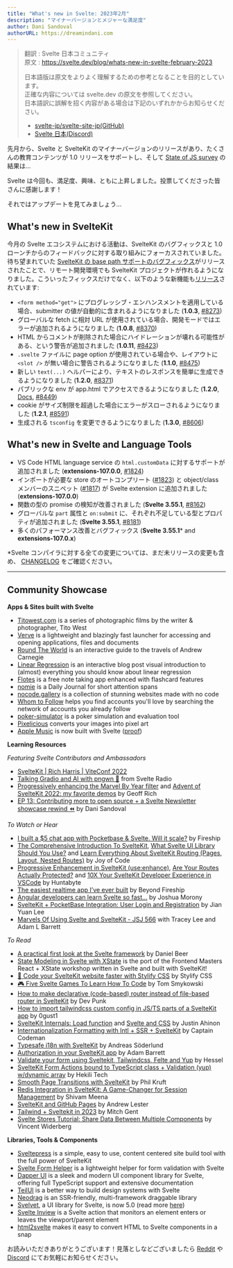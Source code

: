 ```yaml
---
title: "What's new in Svelte: 2023年2月"
description: "マイナーバージョンとメジャーな満足度"
author: Dani Sandoval
authorURL: https://dreamindani.com
---
```

> 翻訳 : Svelte 日本コミュニティ  
> 原文 : https://svelte.dev/blog/whats-new-in-svelte-february-2023
>
> 日本語版は原文をよりよく理解するための参考となることを目的としています。  
> 正確な内容については svelte.dev の原文を参照してください。  
> 日本語訳に誤解を招く内容がある場合は下記のいずれかからお知らせください。
>
> - [svelte-jp/svelte-site-jp(GitHub)](https://github.com/svelte-jp/svelte-site-jp)
> - [Svelte 日本(Discord)](https://discord.com/invite/YTXq3ZtBbx)

先月から、Svelte と SvelteKit のマイナーバージョンのリリースがあり、たくさんの教育コンテンツが 1.0 リリースをサポートし、そして [State of JS survey](https://stateofjs.com) の結果は…

Svelte は今回も、満足度、興味、ともに上昇しました。投票してくださった皆さんに感謝します！

それではアップデートを見てみましょう…

## What's new in SvelteKit

今月の Svelte エコシステムにおける活動は、SvelteKit のバグフィックスと  1.0 ローンチからのフィードバックに対する取り組みにフォーカスされていました。待ち望まれていた [SvelteKit の base path サポートのバグフィックス](https://github.com/sveltejs/kit/issues/2958)がリリースされたことで、リモート開発環境でも SvelteKit プロジェクトが作れるようになりました。こういったフィックスだけでなく、以下のような新機能も[リリース](https://github.com/sveltejs/kit/blob/master/packages/kit/CHANGELOG.md)されています:
- `<form method="get">` にプログレッシブ・エンハンスメントを適用している場合、submitter の値が自動的に含まれるようになりました  (**1.0.3**, [#8273](https://github.com/sveltejs/kit/pull/8273))
- グローバルな fetch に相対 URL が使用されている場合、開発モードではエラーが追加されるようになりました (**1.0.8**, [#8370](https://github.com/sveltejs/kit/pull/8370))
- HTML からコメントが削除された場合にハイドレーションが壊れる可能性がある、という警告が追加されました (**1.0.11**, [#8423](https://github.com/sveltejs/kit/pull/8423))
- `.svelte` ファイルに page option が使用されている場合や、レイアウトに `<slot />` が無い場合に警告されるようになりました (**1.1.0**, [#8475](https://github.com/sveltejs/kit/pull/8475))
- 新しい `text(...)` ヘルパーにより、テキストのレスポンスを簡単に生成できるようになりました (**1.2.0**, [#8371](https://github.com/sveltejs/kit/pull/8371))
- パブリックな env が app.html でアクセスできるようになりました (**1.2.0**, [Docs](https://kit.svelte.jp/docs/project-structure#project-files-src), [#8449](https://github.com/sveltejs/kit/pull/8449))
- cookie がサイズ制限を超過した場合にエラーがスローされるようになりました (**1.2.1**, [#8591](https://github.com/sveltejs/kit/pull/8591))
- 生成される `tsconfig` を変更できるようになりました (**1.3.0**, [#8606](https://github.com/sveltejs/kit/pull/8606))

## What's new in Svelte and Language Tools

- VS Code HTML language service の `html.customData` に対するサポートが追加されました (**extensions-107.0.0**, [#1824](https://github.com/sveltejs/language-tools/pull/1824))
- インポートが必要な store のオートコンプリート ([#1823](https://github.com/sveltejs/language-tools/pull/1823)) と object/class メンバーのスニペット ([#1817](https://github.com/sveltejs/language-tools/pull/1817)) が Svelte extension に追加されました (**extensions-107.0.0**)
- 関数の型の promise の検知が改善されました (**Svelte 3.55.1**, [#8162](https://github.com/sveltejs/svelte/pull/8162))
- グローバルな `part` 属性と `on:submit` に、それぞれ不足している型とプロパティが追加されました (**Svelte 3.55.1**, [#8181](https://github.com/sveltejs/svelte/issues/8181))
- 多くのパフォーマンス改善とバグフィックス (**Svelte 3.55.1*** and **extensions-107.0.x**)

\*Svelte コンパイラに対する全ての変更については、まだ未リリースの変更も含め、 [CHANGELOG](https://github.com/sveltejs/svelte/blob/master/CHANGELOG.md)  をご確認ください。

---

## Community Showcase

**Apps & Sites built with Svelte**

- [Titowest.com](https://titowest.com/) is a series of photographic films by the writer & photographer, Tito West
- [Verve](https://github.com/ParthJadhav/verve) is a lightweight and blazingly fast launcher for accessing and opening applications, files and documents
- [Round The World](https://rtw.voyage/) is an interactive guide to the travels of Andrew Carnegie
- [Linear Regression](https://mlu-explain.github.io/linear-regression/) is an interactive blog post visual introduction to (almost) everything you should know about linear regression
- [Flotes](https://flotes.app/) is a free note taking app enhanced with flashcard features
- [nomie](https://github.com/open-nomie/nomie6-oss) is a Daily Journal for short attention spans
- [nocode.gallery](https://nocode.gallery/) is a collection of stunning websites made with no code
- [Whom to Follow](https://whomtofollow.com/) helps you find accounts you'll love by searching the network of accounts you already follow
- [poker-simulator](https://github.com/hucancode/poker-simulator) is a poker simulation and evaluation tool
- [Pixelicious](https://www.pixelicious.xyz/) converts your images into pixel art
- [Apple Music](https://music.apple.com/us/browse) is now built with Svelte ([proof](https://twitter.com/BrittneyPostma/status/1615381017300271104))

**Learning Resources**

_Featuring Svelte Contributors and Ambassadors_

- [SvelteKit | Rich Harris | ViteConf 2022](https://www.youtube.com/watch?v=-OMPfr56kXI)
- [Talking Gradio and AI with pngwn 🐧](https://www.svelteradio.com/episodes/gradio-with-pngwn) from Svelte Radio
- [Progressively enhancing the Marvel By Year filter](https://geoffrich.net/posts/marvel-filter-state/) and [Advent of SvelteKit 2022: my favorite demos](https://geoffrich.net/posts/advent-of-sveltekit-2022/) by Geoff Rich
- [EP 13: Contributing more to open source + a Svelte Newsletter showcase rewind ⏪](https://bookmarkbeat.substack.com/p/contributing-more-to-open-source) by Dani Sandoval

_To Watch or Hear_

- [I built a $5 chat app with Pocketbase & Svelte. Will it scale?](https://www.youtube.com/watch?v=gUYBFDPZ5qk) by Fireship
- [The Comprehensive Introduction To SvelteKit](https://www.youtube.com/watch?v=obmiLi3bhkQ), [What Svelte UI Library Should You Use?](https://www.youtube.com/watch?v=O0mNU0maItY) and [Learn Everything About SvelteKit Routing (Pages, Layout, Nested Routes)](https://www.youtube.com/watch?v=7hXHbGj6iE0) by Joy of Code
- [Progressive Enhancement in SvelteKit (use:enhance)](https://www.youtube.com/watch?v=jXtzWMhdI2U), [Are Your Routes Actually Protected?](https://www.youtube.com/watch?v=UbhhJWV3bmI) and [10X Your SvelteKit Developer Experience in VSCode](https://www.youtube.com/watch?v=13v50nLh67Q) by Huntabyte
- [The easiest realtime app I’ve ever built](https://www.youtube.com/watch?v=UbOaAtHWidc) by Beyond Fireship
- [Angular developers can learn Svelte so fast...](https://www.youtube.com/watch?v=lKdw_z9qmPU) by Joshua Morony
- [SvelteKit + PocketBase Integration: User Login and Registration](https://www.youtube.com/watch?v=AxPB3e-3yEM) by Jian Yuan Lee
- [Marvels Of Using Svelte and SvelteKit - JSJ 566](https://topenddevs.com/podcasts/javascript-jabber/episodes/marvels-of-using-svelte-and-sveltekit-jsj-566) with Tracey Lee and Adam L Barrett

_To Read_

- [A practical first look at the Svelte framework](https://mainmatter.com/blog/2023/01/24/sveltekit-super-rentals/) by Daniel Beer
- [State Modeling in Svelte with XState](https://github.com/annaghi/xstate-svelte-workshop) is the port of the Frontend Masters React + XState workshop written in Svelte and built with SvelteKit!
- [🚀 Code your SvelteKit website faster with Stylify CSS](https://stylifycss.com/blog/code-your-sveltekit-website-faster-with-stylify-css/) by Stylify CSS
- [🎮 Five Svelte Games To Learn How To Code](https://tomaszs2.medium.com/five-svelte-games-to-learn-how-to-code-f36ae6e58923) by Tom Smykowski
- [How to make declarative (code-based) router instead of file-based router in SvelteKit](https://dev.to/devpunk/how-to-make-declarativecode-based-router-instead-of-file-based-router-in-sveltekit-2-3dd4) by Dev Punk
- [How to import tailwindcss custom config in JS/TS parts of a SvelteKit app](https://gist.github.com/0gust1/aa8c8b831428cdd7a5535e92cbf02f04) by 0gust1
- [SvelteKit Internals: Load function](https://www.okupter.com/blog/sveltekit-internals-load-function) and [Svelte and CSS](https://www.okupter.com/blog/svelte-and-css) by Justin Ahinon
- [Internationalization Formatting with Intl + SSR + SvelteKit](https://www.captaincodeman.com/internationalization-formatting-with-intl-ssr-sveltekit) by Captain Codeman
- [Typesafe i18n with SvelteKit](https://blog.encodeart.dev/typesafe-i18n-with-sveltekit) by Andreas Söderlund
- [Authorization in your SvelteKit app](https://cerbos.dev/blog/authorization-in-your-sveltekit-app) by Adam Barrett
- [Validate your form using Sveltekit, Tailwindcss, Felte and Yup](https://medium.com/@Heesel/validate-your-form-using-sveltekit-tailwindcss-felte-and-yup-ddc11cd04717) by Hessel
- [SvelteKit Form Actions bound to TypeScript class + Validation (yup) w/dynamic array](http://enehana.nohea.com/general/sveltekit-form-actions-bound-to-typescript-class-validation-yup-w-dynamic-array/) by Hekili Tech
- [Smooth Page Transitions with SvelteKit](https://philkruft.dev/blog/smooth-page-transitions-with-sveltekit/) by Phil Kruft
- [Redis Integration in SvelteKit: A Game-Changer for Session Management](https://dev.to/theether0/redis-integration-in-sveltekit-a-game-changer-for-session-management-84i) by Shivam Meena
- [SvelteKit and GitHub Pages](https://andrewlester.net/blog/posts/sveltekit-and-github-pages) by Andrew Lester
- [Tailwind + Sveltekit in 2023](https://medium.com/@gentmitch/tailwind-sveltkit-in-2023-44c19d91c8fd) by Mitch Gent
- [Svelte Stores Tutorial: Share Data Between Multiple Components](https://learnjavascripts.com/development/web-development/frameworks/svelte/svelte-stores-tutorial-share-data-between-multiple-components/) by Vincent Widerberg

**Libraries, Tools & Components**

- [Sveltepress](https://sveltepress.site/) is a simple, easy to use, content centered site build tool with the full power of SvelteKit
- [Svelte Form Helper](https://www.npmjs.com/package/svelte-form-helper) is a lightweight helper for form validation with Svelte
- [Dapper UI](https://github.com/Bastian/dapper-ui) is a sleek and modern UI component library for Svelte, offering full TypeScript support and extensive documentation
- [TeilUI](https://sidharth-anand.github.io/teil-ui/) is a better way to build design systems with Svelte
- [Neodrag](https://www.neodrag.dev/) is an SSR-friendly, multi-framework draggable library
- [Svelvet](https://www.svelvet.io/), a UI library for Svelte, is now 5.0 (read more [here](https://medium.com/@efergus1/svelvet-5-0-a-community-driven-update-cfcc93e7b7a7))
- [Svelte Inview](https://github.com/maciekgrzybek/svelte-inview) is a Svelte action that monitors an element enters or leaves the viewport/parent element
- [html2svelte](https://github.com/drbh/html2svelte) makes it easy to convert HTML to Svelte components in a snap

お読みいただきありがとうございます！見落としなどございましたら [Reddit](https://www.reddit.com/r/sveltejs/) や [Discord](https://discord.gg/svelte) にてお気軽にお知らせください。
